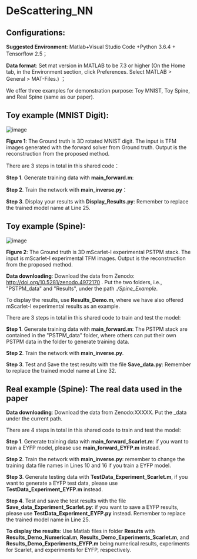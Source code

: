 # DeScattering_NN
## Configurations: 
**Suggested Environment**: Matlab+Visual Studio Code +Python 3.6.4 +  Tensorflow 2.5；

**Data format**: Set mat version in MATLAB to be 7.3 or higher (On the Home tab, in the Environment section, click Preferences. Select MATLAB > General > MAT-Files.) ；

We offer three examples for demonstration purpose: Toy MNIST, Toy Spine, and Real Spine (same as our paper). 

## Toy example (MNIST Digit):

![image](https://user-images.githubusercontent.com/47460581/122369265-9cedc300-cf90-11eb-924b-44d95bd7830f.png)

**Figure 1**: The Ground truth is 3D rotated MNIST digit. The input is TFM images generated with the forward solver from Ground truth. Output is the reconstruction from the proposed method.

There are 3 steps in total in this shared code：

**Step 1**. Generate training data with **main_forward.m**: 

**Step 2**. Train the network with **main_inverse.py**：

**Step 3**. Display your results with **Display_Results.py**: Remember to replace the trained model name at Line 25. 


## Toy example (Spine):

![image](https://user-images.githubusercontent.com/47460581/122369422-c1499f80-cf90-11eb-86bd-cbf624ab1008.png)

**Figure 2**: The Ground truth is 3D mScarlet-I experimental PSTPM stack. The input is mScarlet-I experimental TFM images. Output is the reconstruction from the proposed method.

**Data downloading**: Download the data from Zenodo: http://doi.org/10.5281/zenodo.4972170 .
Put the two folders, i.e., "PSTPM_data" and "Results", under the path *./Spine_Example*.

To display the results, use **Results_Demo.m**, where we have also offered mScarlet-I experimental results as an example.

There are 3 steps in total in this shared code to train and test the model:

**Step 1**. Generate training data with **main_forward.m**: The PSTPM stack are contained in the "PSTPM_data" folder, where others can put their own PSTPM data in the folder to generate training data.

**Step 2**. Train the network with **main_inverse.py**.

**Step 3**. Test and Save the test results with the file **Save_data.py**: Remember to replace the trained model name at Line 32.


## Real example (Spine): The real data used in the paper

**Data downloading**: Download the data from Zenodo:XXXXX. Put the _data under the current path.

There are 4 steps in total in this shared code to train and test the model:

**Step 1**. Generate training data with **main_forward_Scarlet.m**: if you want to train a EYFP model, please use **main_forward_EYFP.m** instead.

**Step 2**. Train the network with **main_inverse.py**: remember to change the training data file names in Lines 10 and 16 if you train a EYFP model.

**Step 3**. Generate testing data with **TestData_Experiment_Scarlet.m**, if you want to generate a EYFP test data, please use **TestData_Experiment_EYFP.m** instead.

**Step 4**. Test and save the test results with the file **Save_data_Experiment_Scarlet.py**: if you want to save a EYFP results, please use **TestData_Experiment_EYFP.py** instead. Remember to replace the trained model name in Line 25. 

**To display the results**: Use Matlab files in folder **Results** with **Results_Demo_Numerical.m**, **Results_Demo_Experiments_Scarlet.m**, and **Results_Demo_Experiments_EYFP.m** being numerical results, experiments for Scarlet, and experiments for EYFP, respectively.

